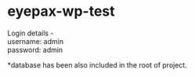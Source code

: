 # eyepax-wp-test

Login details - </br>
username: admin </br>
password: admin

*database has been also included in the root of project.
